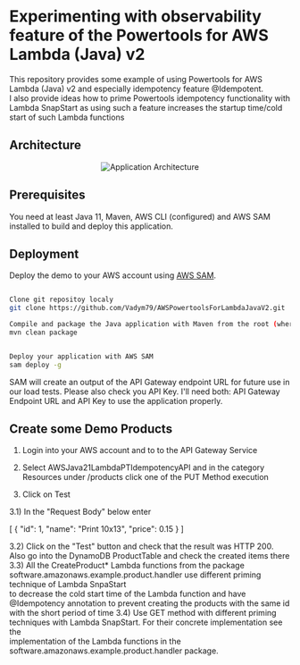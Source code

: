# Experimenting with observability feature of the Powertools for AWS Lambda (Java) v2

This repository provides some example of using Powertools for AWS Lambda (Java) v2 and especially idempotency feature @Idempotent.  
I also provide ideas how to prime Powertools idempotency functionality with Lambda SnapStart as using such a feature increases the startup time/cold start of such Lambda functions 



## Architecture

<p align="center">
  <img src="/src/main/resources/img/app_arch.png" alt="Application Architecture"/>
</p>


## Prerequisites

You need at least Java 11, Maven, AWS CLI (configured) and AWS SAM installed to build and deploy this application.


## Deployment

 
Deploy the demo to your AWS account using [AWS SAM](https://aws.amazon.com/serverless/sam/).


```bash

Clone git repositoy localy
git clone https://github.com/Vadym79/AWSPowertoolsForLambdaJavaV2.git

Compile and package the Java application with Maven from the root (where pom.xml is located) of the project
mvn clean package


Deploy your application with AWS SAM
sam deploy -g
```
SAM will create an output of the API Gateway endpoint URL for future use in our load tests.
Please also check you API Key. I'll need both: API Gateway Endpoint URL and API Key to use the application properly.


## Create some Demo Products

1) Login into your AWS account and to to the API Gateway Service

2) Select AWSJava21LambdaPTIdempotencyAPI and in the category Resources under /products click one of the PUT Method execution

3) Click on Test 
 

3.1) In the "Request Body" below enter

[
    {
      "id": 1,
      "name": "Print 10x13",
      "price": 0.15
    }
]

3.2) Click on the "Test" button and check that the result was HTTP 200. Also go into the DynamoDB ProductTable and check the created items there
3.3) All the CreateProduct* Lambda functions from the package software.amazonaws.example.product.handler use different priming technique of Lambda SnpaStart  
to decrease the cold start time of the Lambda function and have @Idempotency annotation to prevent creating the products with the same id  
 with the short period of time 
3.4) Use GET method with different priming techniques with Lambda SnapStart. For their concrete implementation see the   
implementation of the Lambda functions in the software.amazonaws.example.product.handler package.
